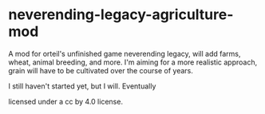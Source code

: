 # neverending-legacy-agriculture-mod
A mod for orteil's unfinished game neverending legacy, will add farms, wheat, animal breeding, and more.  I'm aiming for a more realistic approach, grain will have to be cultivated over the course of years.

I still haven't started yet, but I will.  Eventually

licensed under a cc by 4.0 license.
